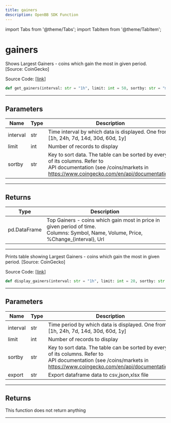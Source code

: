 ```yaml
---
title: gainers
description: OpenBB SDK Function
---
```


import Tabs from '@theme/Tabs';
import TabItem from '@theme/TabItem';

# gainers

<Tabs>
<TabItem value="model" label="Model" default>

Shows Largest Gainers - coins which gain the most in given period. [Source: CoinGecko]

Source Code: [[link](https://github.com/OpenBB-finance/OpenBBTerminal/tree/main/openbb_terminal/cryptocurrency/discovery/pycoingecko_model.py#L260)]

```python
def get_gainers(interval: str = "1h", limit: int = 50, sortby: str = "market_cap_rank") -> pd.DataFrame
```

---

## Parameters

| Name | Type | Description | Default | Optional |
| ---- | ---- | ----------- | ------- | -------- |
| interval | str | Time interval by which data is displayed. One from [1h, 24h, 7d, 14d, 30d, 60d, 1y] | 1h | True |
| limit | int | Number of records to display | 50 | True |
| sortby | str | Key to sort data. The table can be sorted by every of its columns. Refer to<br/>API documentation (see /coins/markets in https://www.coingecko.com/en/api/documentation) | market_cap_rank | True |


---

## Returns

| Type | Description |
| ---- | ----------- |
| pd.DataFrame | Top Gainers  - coins which gain most in price in given period of time.<br/>Columns: Symbol, Name, Volume, Price, %Change_{interval}, Url |
---



</TabItem>
<TabItem value="view" label="View">

Prints table showing Largest Gainers - coins which gain the most in given period. [Source: CoinGecko]

Source Code: [[link](https://github.com/OpenBB-finance/OpenBBTerminal/tree/main/openbb_terminal/cryptocurrency/discovery/pycoingecko_view.py#L100)]

```python
def display_gainers(interval: str = "1h", limit: int = 20, sortby: str = "market_cap_rank", export: str = "") -> None
```

---

## Parameters

| Name | Type | Description | Default | Optional |
| ---- | ---- | ----------- | ------- | -------- |
| interval | str | Time period by which data is displayed. One from [1h, 24h, 7d, 14d, 30d, 60d, 1y] | 1h | True |
| limit | int | Number of records to display | 20 | True |
| sortby | str | Key to sort data. The table can be sorted by every of its columns. Refer to<br/>API documentation (see /coins/markets in https://www.coingecko.com/en/api/documentation) | market_cap_rank | True |
| export | str | Export dataframe data to csv,json,xlsx file |  | True |


---

## Returns

This function does not return anything

---



</TabItem>
</Tabs>